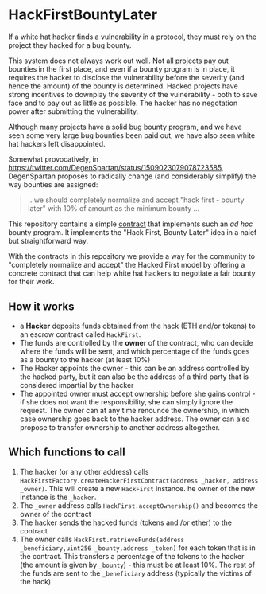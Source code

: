 # HackFirstBountyLater

If a white hat hacker finds a vulnerability in a protocol, they must rely on the project they hacked for a bug bounty.

This system does not always work out well. Not all projects pay out bounties in the first place, and even if a bounty program is in place, it requires the hacker to disclose the vulnerability before the severity (and hence the amount) of the bounty is determined. Hacked projects have strong incentives to downplay the severity of the vulnerability - both to save face and to pay out as little as possible. The hacker has no negotation power after submitting the vulnerability.

Although many projects have a solid bug bounty program, and we have seen some very large bug bounties been paid out, we have also seen white hat hackers left disappointed.

Somewhat provocatively, in https://twitter.com/DegenSpartan/status/1509023079078723585, DegenSpartan proposes to radically change (and considerably simplify) the way bounties are assigned:

> .. we should completely normalize and accept "hack first - bounty later" with 10% of amount as the minimum bounty ...

This repository contains a simple [contract](./contracts/HackFirst.sol) that implements such an _ad hoc_ bounty program. It implements the "Hack First, Bounty Later" idea in a naief but straightforward way.

With the contracts in this repository we provide a way for the community to "completely normalize and accept" the Hacked First model by offering a concrete contract that can help white hat hackers to negotiate a fair bounty for their work.

## How it works

- a **Hacker** deposits funds obtained from the hack (ETH and/or tokens) to an escrow contract called `HackFirst`.
- The funds are controlled by the **owner** of the contract, who can decide where the funds will be sent, and which percentage of the funds goes as a bounty to the hacker (at least 10%)
- The Hacker appoints the owner - this can be an address controlled by the hacked party, but it can also be the address of a third party that is considered impartial by the hacker
- The appointed owner must accept ownership before she gains control - if she does not want the responsibility, she can simply ignore the request. The owner can at any time renounce the ownership, in which case ownership goes back to the hacker address. The owner can also propose to transfer ownership to another address altogether.

## Which functions to call

1. The hacker (or any other address) calls `HackFirstFactory.createHackerFirstContract(address _hacker, address _owner)`. This will create a new `HackFirst` instance.
   he owner of the new instance is the `_hacker`.
2. The `_owner` address calls `HackFirst.acceptOwnership()` and becomes the owner of the contract
3. The hacker sends the hacked funds (tokens and /or ether) to the contract
4. The owner calls `HackFirst.retrieveFunds(address _beneficiary,uint256 _bounty,address _token)` for each token that is in the contract. This transfers a percentage of the tokens to the hacker (the amount is given by `_bounty`) - this must be at least 10%. The rest of the funds are sent to the `_beneficiary` address (typically the victims of the hack)
